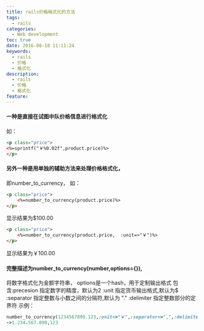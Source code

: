 ```yaml
---
title: rails价格格式化的方法
tags:
  - rails
categories:
  - Web development
toc: true
date: 2016-08-18 11:11:24
keywords:
  - rails
  - 价格
  - 格式化
description:
  - rails
  - 价格
  - 格式化
feature:
---
```


#### 一种是直接在试图中队价格信息进行格式化
如：
``` html
<p class="price">
<%=sprintf("￥%0.02f",product.price)%>
</p>
```

#### 另外一种是用单独的辅助方法来处理价格格式化，
即number_to_currency，
如：
``` html
<p class="price">
    <%=number_to_currency(product.price)%>
</p>
```
显示结果为$100.00
<!-- more -->
``` html
<p class="price">
    <%=number_to_currency(product.price,  :unit=>"￥")%>
</p>
```
显示结果为￥100.00

#### 完整描述为number_to_currency(number,options={}),
将数字格式化为金额字符串，
options是一个hash，用于定制输出格式
包含:precesion    指定数字的精度，默认为2
    :unit         指定货币输出格式,默认为$
    :separator    指定整数与小数之间的分隔符,默认为 "."
    :delimiter    指定整数部分的定界符
示例：
``` ruby
number_to_currency(1234567890.123,:unit=>"￥",:separator=>",",:delimiter=>".")
->1.234.567.890,123
```
